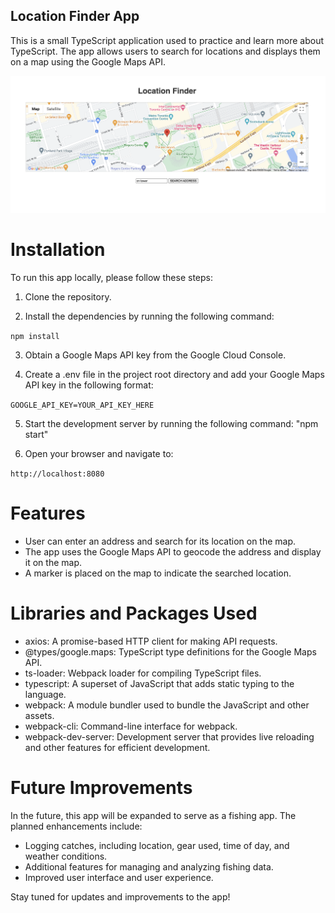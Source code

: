 ## Location Finder App
This is a small TypeScript application used to practice and learn more about TypeScript. The app allows users to search for locations and displays them on a map using the Google Maps API.

![App Image](https://github.com/ireckless03/Share-Location/blob/main/images/Screenshot%202023-07-17%20at%203.57.04%20PM.png)


# Installation
To run this app locally, please follow these steps:

1. Clone the repository.

2. Install the dependencies by running the following command:

`npm install`

3. Obtain a Google Maps API key from the Google Cloud Console.

4. Create a .env file in the project root directory and add your Google Maps API key in the following format:

`GOOGLE_API_KEY=YOUR_API_KEY_HERE`

5. Start the development server by running the following command: "npm start"

6. Open your browser and navigate to:

`http://localhost:8080` 

# Features

- User can enter an address and search for its location on the map.
- The app uses the Google Maps API to geocode the address and display it on the map.
- A marker is placed on the map to indicate the searched location.

# Libraries and Packages Used

- axios: A promise-based HTTP client for making API requests.
- @types/google.maps: TypeScript type definitions for the Google Maps API.
- ts-loader: Webpack loader for compiling TypeScript files.
- typescript: A superset of JavaScript that adds static typing to the language.
- webpack: A module bundler used to bundle the JavaScript and other assets.
- webpack-cli: Command-line interface for webpack.
- webpack-dev-server: Development server that provides live reloading and other features for efficient development.

# Future Improvements

In the future, this app will be expanded to serve as a fishing app. The planned enhancements include:

- Logging catches, including location, gear used, time of day, and weather conditions.
- Additional features for managing and analyzing fishing data.
- Improved user interface and user experience.

Stay tuned for updates and improvements to the app!